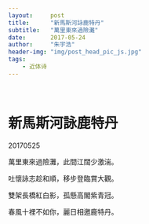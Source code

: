 ```yaml
---
layout:     post
title:      "新馬斯河詠鹿特丹"
subtitle:   "萬里東來過險灘"
date:       2017-05-24
author:     "朱宇浩"
header-img: "img/post_head_pic_js.jpg"
tags:
    - 近体诗
---
```


​
# 新馬斯河詠鹿特丹

20170525

萬里東來過險灘，此間江闊少激湍。

吐懷詠志趁和順，移步登臨賞大觀。

雙架長橋紅白影，孤懸高閣紫青冠。

春風十裡不如你，麗日相邀鹿特丹。

